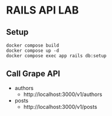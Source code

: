 # RAILS API LAB

## Setup

```
docker compose build
docker compose up -d
docker compose exec app rails db:setup
```

## Call Grape API

- authors
  - http://localhost:3000/v1/authors
- posts
  - http://localhost:3000/v1/posts
